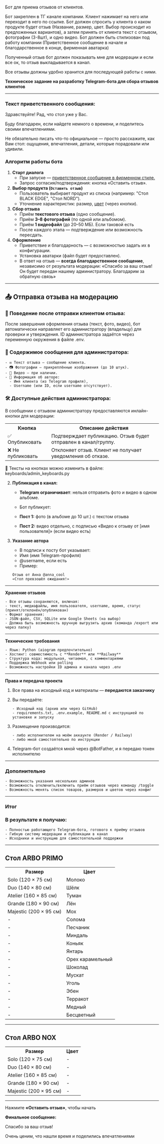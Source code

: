 Бот для приема отзывов от клиентов.

Бот закреплен в ТГ канале компании. Клиент нажимает на него или переходит в него по ссылке. Бот должен
спросить у клиента о каком продукте будет отзыв (Название, размер, цвет. Выбор происходит из предложенных вариантов), а
затем принять от клиента текст с отзывом, фотографии (3-8шт), и одно видео. Бот должен быть стилизован под работу
компании (Приветственное сообщение в начале и благодарственное в конце, фирменная аватарка)

Полученный отзыв бот должен показывать мне для модерации и если все ок, то отзыв выкладывается в канал.

Все отзывы должны удобно хранится для последующей работы с ними.

**Техническое задание на разработку Telegram-бота для сбора отзывов клиентов**

---

### Текст приветственного сообщения:

<div id="div_id">
Здравствуйте! Рад, что стол уже у Вас.

Буду благодарен, если найдете немного о времени, и поделитесь своими впечатлениями.

Не обязательно писать что-то официальное — просто расскажите, как Вам стол: ощущения, впечатления, детали, которые
порадовали или удивили.
</div>

### Алгоритм работы бота

1. <b>Старт диалога</b>
    - При запуске — <a href="#div_id">приветственное сообщение в фирменном стиле.</a>
    - Запрос согласия/подтверждения: кнопка «Оставить отзыв».
2. <b>Выбор продукта (`Оставить отзыв`) </b>
    - Пользователь выбирает продукт из списка (например: "Стол BLACK EDGE", "Стол NORD").
    - Уточнение характеристик: размер, <a href="#div_colour">цвет</a> (через кнопки).
3. <b>Сбор отзыва</b>
    - Приём **текстового отзыва** (одно сообщение).
    - Приём **3–8 фотографий** (по одной или альбомом).
    - Приём **1 видеофайл** (до 20–50 МБ). Если таковой есть
    - После каждого этапа — подтверждение или возможность пересдать.
4. <b>Оформление</b>
    - Приветствие и благодарность — с возможностью задать их в конфигурации.
    - Установка аватарки (файл будет предоставлен).
    - В ответ на отзыв — **всегда благодарственное сообщение**, независимо от результата модерации:
      «Спасибо за ваш отзыв! Он будет передан нашему администратору. Благодарим за обратную связь»

---

## 📤 Отправка отзыва на модерацию

### 📌 Поведение после отправки клиентом отзыва:

После завершения оформления отзыва (текст, фото, видео), бот автоматически направляет его администратору (владельцу) для
проверки и утверждения. ID администратора задаётся через переменную окружения в файле .env.

### 📨 Содержимое сообщения для администратора:

    - ✉️ Текст отзыва — сообщение клиента.
    - 📷 Фотографии — прикреплённые изображения (до 10 штук).
    - 🎥 Видео — при наличии.
    - 👤 Информация об авторе:
      - Имя клиента (из Telegram профиля),
      - Username (или ID, если username отсутствует).

### 🛠 Доступные действия администратора:

В сообщении с отзывом администратору предоставляются инлайн-кнопки для модерации:

<table> 
<tr><th>Кнопка</th><th>Описание действия</th></tr>
<tr><td>✅ Опубликовать</td><td>Подтверждает публикацию. Отзыв будет отправлен в канал/группу.</td></tr>
<tr><td>❌ Не публиковать</td><td>Отклоняет отзыв. Клиент не получает уведомления об отказе.</td></tr>
</table>

💬 Тексты на кнопках можно изменить в файле:
keyboards/admin_keyboards.py

2. **Публикация в канал:**

    - **Telegram ограничивает**: нельзя отправить фото и видео в одном альбоме.
    - Бот публикует:

    - **Пост 1:** фото (в альбоме до 10 шт.) с текстом отзыва
    - **Пост 2:** видео отдельно, с подписью «Видео к отзыву от [имя пользователя]» (если видео есть)

3. **Указание автора**

    - В подписи к посту бот указывает:
    - Имя (имя Telegram-профиля)
    - @username, если есть
    - Пример:

   ```text
   Отзыв от Анна @anna_cool  
   «Стол превзошёл ожидания!»
   ```

---

**Хранение отзывов**

    - Все отзывы сохраняются, включая:
    - текст, медиафайлы, имя пользователя, username, время, статус (принят/отклонён/опубликован)
    - Формат хранения:
    - JSON-файл, CSV, SQLite или Google Sheets (на выбор)
    - Должна быть возможность вручную выгрузить архив (команда /export или через папку)

---

**Технические требования**

    - Язык: Python (aiogram предпочтительно)
    - Хостинг: совместимость с **Render** или **Railway**
    - Структура кода: модульная, читаемая, с комментариями
    - Поддержка Webhook или polling
    - Возможность настройки ID админа и канала через .env

---

**Права и передача проекта**

1. Все права на исходный код и материалы — **передаются заказчику**
2. Вы передаёте:

       - Исходный код (архив или через GitHub)
       - requirements.txt, .env.example, README.md с инструкцией по установке и запуску

3. Размещение производится:

       - либо исполнителем на моём аккаунте (Render / Railway)
       - либо мной самостоятельно по инструкции

4. Telegram-бот создаётся мной через @BotFather, и я передаю токен исполнителю

---

### Дополнительно

    - Возможность указания нескольких админов
    - Возможность отключить/включить приём отзывов через команду /toggle
    - Возможность менять список товаров, размеров и цветов через конфиг

---

### Итог

### В результате я получаю:

    - Полностью работающего Telegram-бота, готового к приёму отзывов
    - Гибкую систему модерации и публикации в канал
    - Исходники и инструкцию для самостоятельной поддержки

___________________________________________________________________

<h2>Стол ARBO PRIMO</h2>
<table> 
<tr><th>Размер</th><th>Цвет</th></tr>
<tr><td>Solo (120 × 75 см)</td><td>Молоко</td></tr>
<tr><td>Duo (140 × 80 см)</td><td>Шёлк</td></tr>
<tr><td>Atelier (160 × 85 см)</td><td>Туман</td></tr>
<tr><td>Grande (180 × 90 см)</td><td>Лён</td></tr>
<tr><td>Majestic (200 × 95 см)</td><td>Мох</td></tr>
<tr><td>-</td><td>Солома</td></tr>
<tr><td>-</td><td>Песчаник</td></tr>
<tr><td>-</td><td>Миндаль</td></tr>
<tr><td>-</td><td>Коньяк</td></tr>
<tr><td>-</td><td>Янтарь</td></tr>
<tr><td>-</td><td>Орех карамельный</td></tr>
<tr><td>-</td><td>Шоколад</td></tr>
<tr><td>-</td><td>Мускат</td></tr>
<tr><td>-</td><td>Уголь</td></tr>
<tr><td>-</td><td>Эбен</td></tr>
<tr><td>-</td><td>Терракот</td></tr>
<tr><td>-</td><td>Медный</td></tr>
<tr><td>-</td><td>Бесцветный</td></tr>
</table>

___________________________________________________________________

<h2>Стол ARBO NOX</h2>
<table> 
<tr><th>Размер</th><th>Цвет</th></tr>
<tr><td>Solo (120 × 75 см)</td><td>-</td></tr>
<tr><td>Duo (140 × 80 см)</td><td>-</td></tr>
<tr><td>Atelier (160 × 85 см)</td><td>-</td></tr>
<tr><td>Grande (180 × 90 см)</td><td>-</td></tr>
<tr><td>Majestic (200 × 95 см)</td><td>-</td></tr>
</table>

___________________________________________________________________

Нажмите **«Оставить отзыв»**, чтобы начать

**Финальное сообщение:**

Спасибо за ваш отзыв!

Очень ценим, что нашли время и поделились впечатлениями